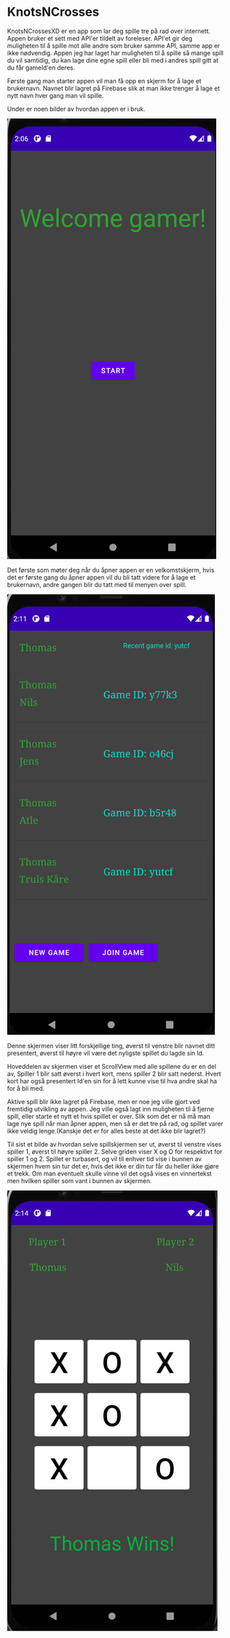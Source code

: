# KnotsNCrosses

KnotsNCrossesXD er en app som lar deg spille tre på rad over internett. Appen bruker et sett med API'er tildelt av foreleser. API'et gir deg muligheten til å spille mot alle andre som bruker samme API, samme app er ikke nødvendig. Appen jeg har laget har muligheten til å spille så mange spill du vil samtidig, du kan lage dine egne spill eller bli med i andres spill gitt at du får gameId'en deres.

Første gang man starter appen vil man få opp en skjerm for å lage et brukernavn. Navnet blir lagret på Firebase slik at man ikke trenger å lage et nytt navn hver gang man vil spille.

Under er noen bilder av hvordan appen er i bruk.

![Welcome Screen image :)](https://github.com/thomaseho/KnotsNCrosses/blob/main/images/WelcomeScreen.png)

Det første som møter deg når du åpner appen er en velkomstskjerm, hvis det er første gang du åpner appen vil du bli tatt videre for å lage et brukernavn, andre gangen blir du tatt med til menyen over spill.

![Menu Screen image :)](https://github.com/thomaseho/KnotsNCrosses/blob/main/images/MenuScreen.png)

Denne skjermen viser litt forskjellige ting, øverst til venstre blir navnet ditt presentert, øverst til høyre vil være det nyligste spillet du lagde sin Id.

Hoveddelen av skjermen viser et ScrollView med alle spillene du er en del av, Spiller 1 blir satt øverst i hvert kort, mens spiller 2 blir satt nederst. Hvert kort har også presentert Id'en sin for å lett kunne vise til hva andre skal ha for å bli med.

Aktive spill blir ikke lagret på Firebase, men er noe jeg ville gjort ved fremtidig utvikling av appen. Jeg ville også lagt inn muligheten til å fjerne spill, eller starte et nytt et hvis spillet er over. Slik som det er nå må man lage nye spill når man åpner appen, men så er det tre på rad, og spillet varer ikke veldig lenge.(Kanskje det er for alles beste at det ikke blir lagret?)

Til sist et bilde av hvordan selve spillskjermen ser ut, øverst til venstre vises spiller 1, øverst til høyre spiller 2. Selve griden viser X og O for respektivt for spiller 1 og 2. Spillet er turbasert, og vil til enhver tid vise i bunnen av skjermen hvem sin tur det er, hvis det ikke er din tur får du heller ikke gjøre et trekk. 
Om man eventuelt skulle vinne vil det også vises en vinnertekst men hvilken spiller som vant i bunnen av skjermen.

![Game Screen image :)](https://github.com/thomaseho/KnotsNCrosses/blob/main/images/GameScreen.png)
